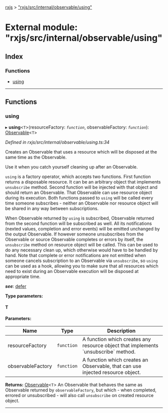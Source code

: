 [rxjs](../README.md) > ["rxjs/src/internal/observable/using"](../modules/_rxjs_src_internal_observable_using_.md)

# External module: "rxjs/src/internal/observable/using"

## Index

### Functions

* [using](_rxjs_src_internal_observable_using_.md#using)

---

## Functions

<a id="using"></a>

###  using

▸ **using**<`T`>(resourceFactory: *`function`*, observableFactory: *`function`*): [Observable](../classes/_rxjs_src_internal_observable_.observable.md)<`T`>

*Defined in rxjs/src/internal/observable/using.ts:34*

Creates an Observable that uses a resource which will be disposed at the same time as the Observable.

Use it when you catch yourself cleaning up after an Observable.

`using` is a factory operator, which accepts two functions. First function returns a disposable resource. It can be an arbitrary object that implements `unsubscribe` method. Second function will be injected with that object and should return an Observable. That Observable can use resource object during its execution. Both functions passed to `using` will be called every time someone subscribes - neither an Observable nor resource object will be shared in any way between subscriptions.

When Observable returned by `using` is subscribed, Observable returned from the second function will be subscribed as well. All its notifications (nexted values, completion and error events) will be emitted unchanged by the output Observable. If however someone unsubscribes from the Observable or source Observable completes or errors by itself, the `unsubscribe` method on resource object will be called. This can be used to do any necessary clean up, which otherwise would have to be handled by hand. Note that complete or error notifications are not emitted when someone cancels subscription to an Observable via `unsubscribe`, so `using` can be used as a hook, allowing you to make sure that all resources which need to exist during an Observable execution will be disposed at appropriate time.

*__see__*: [defer](_rxjs_src_internal_observable_defer_.md#defer)

**Type parameters:**

#### T 
**Parameters:**

| Name | Type | Description |
| ------ | ------ | ------ |
| resourceFactory | `function` |  A function which creates any resource object that implements \`unsubscribe\` method. |
| observableFactory | `function` |  A function which creates an Observable, that can use injected resource object. |

**Returns:** [Observable](../classes/_rxjs_src_internal_observable_.observable.md)<`T`>
An Observable that behaves the same as Observable returned by `observableFactory`, but
which - when completed, errored or unsubscribed - will also call `unsubscribe` on created resource object.

___

